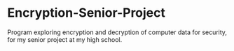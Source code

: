 Encryption-Senior-Project
=========================

Program exploring encryption and decryption of computer data for security, for my senior project at my high school.
